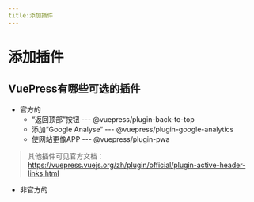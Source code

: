 ```yaml
---
title:添加插件
---
```


# 添加插件

## VuePress有哪些可选的插件

* 官方的
  * “返回顶部”按钮 --- @vuepress/plugin-back-to-top
  * 添加“Google Analyse“ --- @vuepress/plugin-google-analytics
  * 使网站更像APP --- @vuepress/plugin-pwa

> 其他插件可见官方文档：https://vuepress.vuejs.org/zh/plugin/official/plugin-active-header-links.html

* 非官方的